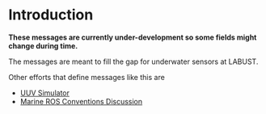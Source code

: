 # Introduction
**These messages are currently under-development so some fields might change during time.**

The messages are meant to fill the gap for underwater sensors at LABUST.

Other efforts that define messages like this are
   - [UUV Simulator](https://github.com/uuvsimulator/uuv_simulator)
   - [Marine ROS Conventions Discussion](https://github.com/udgcirs/marine_ros_conventions_discussion)

